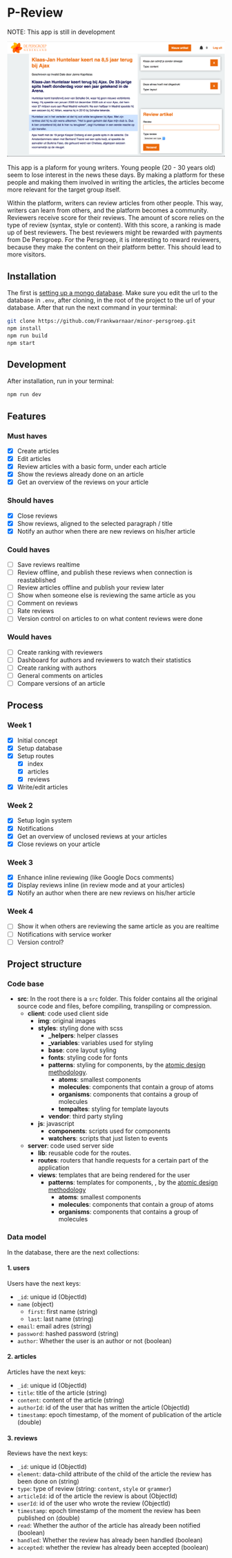 # P-Review
NOTE: This app is still in development

![screenshot of this app](https://raw.githubusercontent.com/Frankwarnaar/minor-persgroep/master/readme_screens/review.png)

This app is a plaform for young writers. Young people (20 - 30 years old) seem to lose interest in the news these days. By making a platform for these people and making them involved in writing the articles, the articles become more relevant for the target group itself.

Within the platform, writers can review articles from other people. This way, writers can learn from others, and the platform becomes a community. Reviewers receive score for their reviews. The amount of score relies on the type of review (syntax, style or content). With this score, a ranking is made up of best reviewers. The best reviewers might be rewarded with payments from De Persgroep. For the Persgroep, it is interesting to reward reviewers, because they make the content on their platform better. This should lead to more visitors.

## Installation
The first is [setting up a mongo database](http://mongodb.github.io/node-mongodb-native/2.2/quick-start/quick-start/). Make sure you edit the url to the database in `.env`, after cloning, in the root of the project to the url of your database. After that run the next command in your terminal:

```bash
git clone https://github.com/Frankwarnaar/minor-persgroep.git
npm install
npm run build
npm start
```

## Development
After installation, run in your terminal:
```bash
npm run dev
```

## Features

### Must haves
* [x] Create articles
* [x] Edit articles
* [x] Review articles with a basic form, under each article
* [x] Show the reviews already done on an article
* [x] Get an overview of the reviews on your article

### Should haves
* [x] Close reviews
* [x] Show reviews, aligned to the selected paragraph / title
* [x] Notify an author when there are new reviews on his/her article

### Could haves
* [ ] Save reviews realtime
* [ ] Review offline, and publish these reviews when connection is reastablished
* [ ] Review articles offline and publish your review later
* [ ] Show when someone else is reviewing the same article as you
* [ ] Comment on reviews
* [ ] Rate reviews
* [ ] Version control on articles to on what content reviews were done

### Would haves
* [ ] Create ranking with reviewers
* [ ] Dashboard for authors and reviewers to watch their statistics
* [ ] Create ranking with authors
* [ ] General comments on articles
* [ ] Compare versions of an article

## Process

### Week 1
* [x] Initial concept
* [x] Setup database
* [x] Setup routes
  * [x] index
  * [x] articles
  * [x] reviews
* [x] Write/edit articles

### Week 2
* [x] Setup login system
* [x] Notifications
* [x] Get an overview of unclosed reviews at your articles
* [x] Close reviews on your article

### Week 3
* [x] Enhance inline reviewing (like Google Docs comments)
* [x] Display reviews inline (in review mode and at your articles)
* [x] Notify an author when there are new reviews on his/her article

### Week 4
* [ ] Show it when others are reviewing the same article as you are realtime
* [ ] Notifications with service worker
* [ ] Version control?

###

## Project structure

### Code base

* **src**: In the root there is a `src` folder. This folder contains all the original source code and files, before compiling, transpiling or compression.
  * **client**: code used client side
    * **img**: original images
    * **styles**: styling done with scss
      * **_helpers**: helper classes
      * **_variables**: variables used for styling
      * **base**: core layout syling
      * **fonts**: styling code for fonts
      * **patterns**: styling for components, by the [atomic design methodology](http://bradfrost.com/blog/post/atomic-web-design/).
        * **atoms**: smallest components
        * **molecules**: components that contain a group of atoms
        * **organisms**: components that contains a group of molecules
        * **tempaltes**: styling for template layouts
      * **vendor**: third party styling
     * **js**: javascript
       * **components**: scripts used for components
       * **watchers**: scripts that just listen to events
  * **server**: code used server side
    * **lib**: reusable code for the routes.
    * **routes**: routers that handle requests for a certain part of the application
    * **views**: templates that are being rendered for the user
      * **patterns**: templates for components, , by the [atomic design methodology](http://bradfrost.com/blog/post/atomic-web-design/)
        * **atoms**: smallest components
        * **molecules**: components that contain a group of atoms
        * **organisms**: components that contains a group of molecules

### Data model

In the database, there are the next collections:

#### 1. users
Users have the next keys:
* `_id`: unique id (ObjectId)
* `name` (object)
  * `first`: first name (string)
  * `last`: last name (string)
* `email`: email adres (string)
* `password`: hashed password (string)
* `author`: Whether the user is an author or not (boolean)

#### 2. articles
Articles have the next keys:
* `_id`: unique id (ObjectId)
* `title`: title of the article (string)
* `content`: content of the article (string)
* `authorId`: id of the user that has written the article (ObjectId)
* `timestamp`: epoch timestamp, of the moment of publication of the article (double)

#### 3. reviews
Reviews have the next keys:
* `_id`: unique id (ObjectId)
* `element`: data-child attribute of the child of the article the review has been done on (string)
* `type`: type of review (string: `content`, `style` or `grammer`)
* `articleId`: id of the article the review is about (ObjectId)
* `userId`: id of the user who wrote the review (ObjectId)
* `timestamp`: epoch timestamp of the moment the review has been published on (double)
* `read`: Whether the author of the article has already been notified (boolean)
* `handled`: Whether the review has already been handled (boolean)
* `accepted`: whether the review has already been accepted (boolean)
